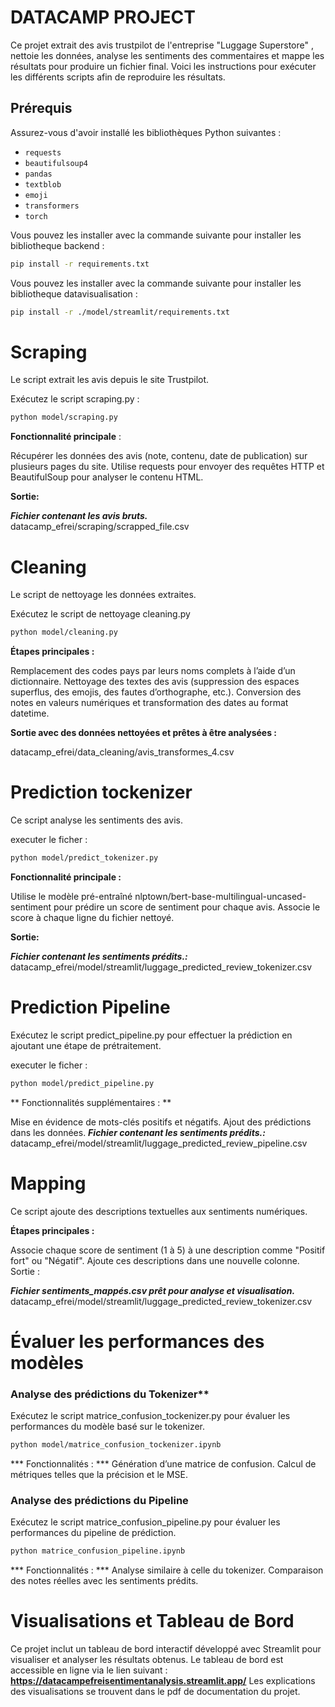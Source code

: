 # DATACAMP PROJECT

Ce projet extrait des avis trustpilot de l'entreprise "Luggage Superstore" , nettoie les données, analyse les sentiments des commentaires et mappe les résultats pour produire un fichier final. Voici les instructions pour exécuter les différents scripts afin de reproduire les résultats.

## Prérequis

Assurez-vous d'avoir installé les bibliothèques Python suivantes :
- `requests`
- `beautifulsoup4`
- `pandas`
- `textblob`
- `emoji`
- `transformers`
- `torch`

Vous pouvez les installer avec la commande suivante pour installer les bibliotheque backend :
```bash
pip install -r requirements.txt
```
Vous pouvez les installer avec la commande suivante pour installer les bibliotheque datavisualisation :
```bash
pip install -r ./model/streamlit/requirements.txt
```

# Scraping
Le script extrait les avis depuis le site Trustpilot.

Exécutez le script scraping.py :

```bash
python model/scraping.py
```
**Fonctionnalité principale** :

Récupérer les données des avis (note, contenu, date de publication) sur plusieurs pages du site.
Utilise requests pour envoyer des requêtes HTTP et BeautifulSoup pour analyser le contenu HTML.

**Sortie:**

***Fichier contenant les avis bruts.***
datacamp_efrei/scraping/scrapped_file.csv



# Cleaning
Le script de nettoyage les données extraites.

Exécutez le script de nettoyage cleaning.py

```bash
python model/cleaning.py
```

**Étapes principales :** 

Remplacement des codes pays par leurs noms complets à l’aide d’un dictionnaire.
Nettoyage des textes des avis (suppression des espaces superflus, des emojis, des fautes d’orthographe, etc.).
Conversion des notes en valeurs numériques et transformation des dates au format datetime.

**Sortie avec des données nettoyées et prêtes à être analysées :**

datacamp_efrei/data_cleaning/avis_transformes_4.csv 

# Prediction tockenizer
Ce script analyse les sentiments des avis.

executer le ficher :
```bash
python model/predict_tokenizer.py
```

**Fonctionnalité principale :**

Utilise le modèle pré-entraîné nlptown/bert-base-multilingual-uncased-sentiment pour prédire un score de sentiment pour chaque avis.
Associe le score à chaque ligne du fichier nettoyé.

**Sortie:**

***Fichier contenant les sentiments prédits.:***
datacamp_efrei/model/streamlit/luggage_predicted_review_tokenizer.csv 



# Prediction Pipeline 
Exécutez le script predict_pipeline.py pour effectuer la prédiction en ajoutant une étape de prétraitement.

executer le ficher :
```bash
python model/predict_pipeline.py
```
** Fonctionnalités supplémentaires : **

Mise en évidence de mots-clés positifs et négatifs.
Ajout des prédictions dans les données.
***Fichier contenant les sentiments prédits.:***
datacamp_efrei/model/streamlit/luggage_predicted_review_pipeline.csv


# Mapping
Ce script ajoute des descriptions textuelles aux sentiments numériques.

**Étapes principales :**

Associe chaque score de sentiment (1 à 5) à une description comme "Positif fort" ou "Négatif".
Ajoute ces descriptions dans une nouvelle colonne.
Sortie :

***Fichier sentiments_mappés.csv prêt pour analyse et visualisation.***
datacamp_efrei/model/streamlit/luggage_predicted_review_tokenizer.csv

# Évaluer les performances des modèles
### Analyse des prédictions du Tokenizer**
Exécutez le script matrice_confusion_tockenizer.py pour évaluer les performances du modèle basé sur le tokenizer.

```bash
python model/matrice_confusion_tockenizer.ipynb
```

*** Fonctionnalités : ***
Génération d’une matrice de confusion.
Calcul de métriques telles que la précision et le MSE.


### Analyse des prédictions du Pipeline
Exécutez le script matrice_confusion_pipeline.py pour évaluer les performances du pipeline de prédiction.

```bash
python matrice_confusion_pipeline.ipynb
```

*** Fonctionnalités : ***
Analyse similaire à celle du tokenizer.
Comparaison des notes réelles avec les sentiments prédits.



# Visualisations et Tableau de Bord
Ce projet inclut un tableau de bord interactif développé avec Streamlit pour visualiser et analyser les résultats obtenus. Le tableau de bord est accessible en ligne via le lien suivant :
**https://datacampefreisentimentanalysis.streamlit.app/**
Les explications des visualisations se trouvent dans le pdf de documentation du projet.



